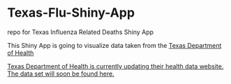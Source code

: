 # Texas-Flu-Shiny-App
repo for Texas Influenza Related Deaths Shiny App

This Shiny App is going to visualize data taken from the <a href="http://soupfin.tdh.state.tx.us/death10.htm"> Texas Department of Health</href>


Texas Department of Health is currently updating their health data website.  The data set will soon be found <a href="http://healthdata.dshs.texas.gov/Home">here.</href>
